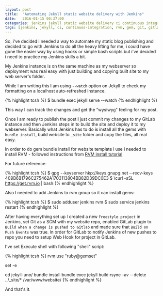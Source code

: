 ```yaml
---
layout: post
title:  "Automating Jekyll static website delivery with Jenkins"
date:   2016-01-15 00:37:00
categories: jenkins jekyll static website delivery ci continuous integration
tags: [jenkins, jekyll, ci, continuos-integration, rvm, gem, git, gitlab]
---
```


So, i've decided i needed a way to automate my static blog publishing and decided to go with Jenkins to do all the heavy lifting for me, 
i could have gone the easier way by using hooks or simple bash scripts but i've decided i need to practice my Jenkins skills a bit.

My Jenkins instance is on the same machine as my webserver so deployment was real easy with just building and copying built site to my web server's folder.

While I am writing this I am using `--watch` option on Jekyll to check my formatting on a localhost auto-refreshed instance.

{% highlight tcsh %}
$ bundle exec jekyll serve --watch 
{% endhighlight %}

This way I can track the changes and get the "wysiwyg" feeling for my post.

Once I am ready to publish the post I just commit my changes to my GitLab instance and then Jenkins steps in to build the site and deploy it to my webserver.
Basically what Jenkins has to do is install all the gems with ``bundle install``, build website to ``_site`` folder and copy the files, all real easy.

In order to do gem bundle install for website template i use i needed to install RVM - followed instructions from [RVM install tutorial](https://rvm.io/rvm/install)

For future reference:

{% highlight tcsh %}
$ gpg --keyserver hkp://keys.gnupg.net --recv-keys 409B6B1796C275462A1703113804BB82D39DC0E3
$ \curl -sSL https://get.rvm.io | bash
{% endhighlight %}

Also I needed to add Jenkins to rvm group so it can install gems:

{% highlight tcsh %}
$ sudo adduser jenkins rvm
$ sudo service jenkins restart
{% endhighlight %}

After having everything set up I created a new `Freestyle project` in Jenkins, set Git as a SCM with my website repo, enabled GitLab plugin to `Build when a change is pushed to Gitlab` and made 
sure that `Build on Push Events` was true. In order for GitLab to notify Jenkins of new pushes to repo you need to setup Web Hook for project in GitLab.
 
I've set Execute shell with following "shell" script:

{% highlight tcsh %}
rvm use "ruby@gemset"

set -e

cd jekyll-uno/
bundle install
bundle exec jekyll build
rsync -av --delete ../_site/* /var/www/website/
{% endhighlight %}

And that's it.